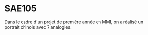 # SAE105
Dans le cadre d'un projet de première année en MMI, on a réalisé un portrait chinois avec 7 analogies. 
